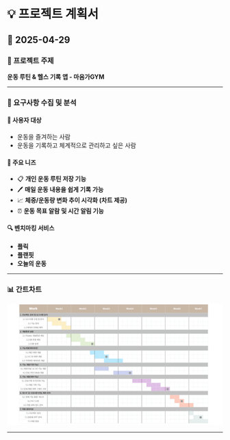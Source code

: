 # 💡 프로젝트 계획서

## 📅 2025-04-29

### 📌 프로젝트 주제  
**운동 루틴 & 헬스 기록 앱 - 마음가GYM**

---

### 📝 요구사항 수집 및 분석

#### 👤 사용자 대상
- 운동을 즐겨하는 사람
- 운동을 기록하고 체계적으로 관리하고 싶은 사람

#### 🎯 주요 니즈
- 📋 **개인 운동 루틴 저장 기능**
- 🖊️ **매일 운동 내용을 쉽게 기록 가능**
- 📈 **체중/운동량 변화 추이 시각화 (차트 제공)**
- ⏰ **운동 목표 알람 및 시간 알림 기능**

#### 🔍 벤치마킹 서비스
- **플릭**
- **플랜핏**
- **오늘의 운동**

---

### 📊 간트차트

![간트차트](./image/간트차트_001.png)

---

